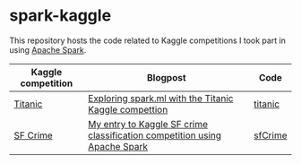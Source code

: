 # spark-kaggle

This repository hosts the code related to Kaggle competitions I took part in using
[Apache Spark](https://github.com/apache/spark).

| Kaggle competition | Blogpost | Code |
| --- | --- | --- |
| [Titanic](https://www.kaggle.com/c/titanic) | [Exploring spark.ml with the Titanic Kaggle compettion](https://benfradet.github.io/blog/2015/12/16/Exploring-spark.ml-with-the-Titanic-Kaggle-competition) | [titanic](titanic) |
| [SF Crime](https://www.kaggle.com/c/sf-crime) | [My entry to Kaggle SF crime classification competition using Apache Spark](https://benfradet.github.io/blog/2016/06/08/SF-crime-classification-with-Apache-Spark) | [sfCrime](sfCrime) |
